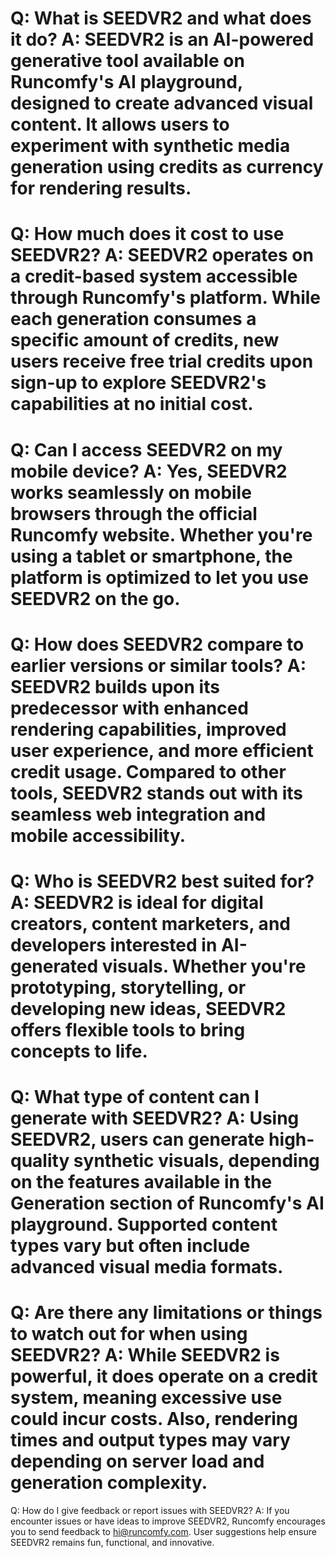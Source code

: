 Q:
What is SEEDVR2 and what does it do?
A:
SEEDVR2 is an AI-powered generative tool available on Runcomfy's AI playground, designed to create advanced visual content. It allows users to experiment with synthetic media generation using credits as currency for rendering results.
===
Q:
How much does it cost to use SEEDVR2?
A:
SEEDVR2 operates on a credit-based system accessible through Runcomfy's platform. While each generation consumes a specific amount of credits, new users receive free trial credits upon sign-up to explore SEEDVR2's capabilities at no initial cost.
===
Q:
Can I access SEEDVR2 on my mobile device?
A:
Yes, SEEDVR2 works seamlessly on mobile browsers through the official Runcomfy website. Whether you're using a tablet or smartphone, the platform is optimized to let you use SEEDVR2 on the go.
===
Q:
How does SEEDVR2 compare to earlier versions or similar tools?
A:
SEEDVR2 builds upon its predecessor with enhanced rendering capabilities, improved user experience, and more efficient credit usage. Compared to other tools, SEEDVR2 stands out with its seamless web integration and mobile accessibility.
===
Q:
Who is SEEDVR2 best suited for?
A:
SEEDVR2 is ideal for digital creators, content marketers, and developers interested in AI-generated visuals. Whether you're prototyping, storytelling, or developing new ideas, SEEDVR2 offers flexible tools to bring concepts to life.
===
Q:
What type of content can I generate with SEEDVR2?
A:
Using SEEDVR2, users can generate high-quality synthetic visuals, depending on the features available in the Generation section of Runcomfy's AI playground. Supported content types vary but often include advanced visual media formats.
===
Q:
Are there any limitations or things to watch out for when using SEEDVR2?
A:
While SEEDVR2 is powerful, it does operate on a credit system, meaning excessive use could incur costs. Also, rendering times and output types may vary depending on server load and generation complexity.
===
Q:
How do I give feedback or report issues with SEEDVR2?
A:
If you encounter issues or have ideas to improve SEEDVR2, Runcomfy encourages you to send feedback to hi@runcomfy.com. User suggestions help ensure SEEDVR2 remains fun, functional, and innovative.
